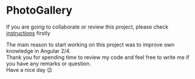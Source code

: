 # PhotoGallery

If you are going to collaborate or review this project, please check [instructions](https://github.com/portfolio-SerhiiOvcharenko/photo-gallery/wiki/Project-info)
firstly  


The main reason to start working on this project was to improve own knowledge in Angular 2/4.  
Thank you for spending time to review my code and feel free to write me if you have any remarks or question.   
Have a nice day :wink:
